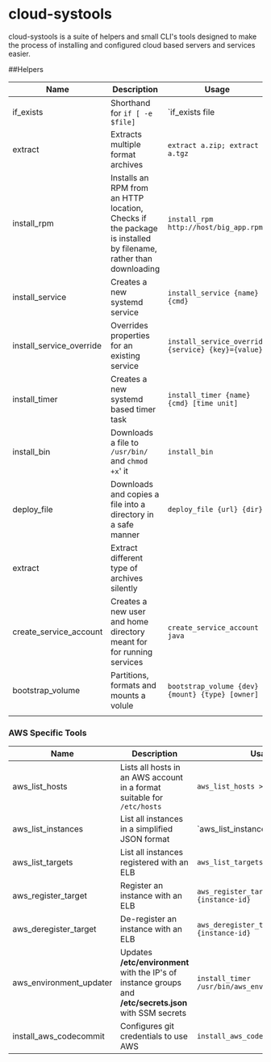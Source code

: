 # cloud-systools

cloud-systools is a suite of helpers and small CLI's tools designed to make the process of installing and configured cloud based servers and services easier.

##Helpers

| Name                     | Description                                                  | Usage                                              |
| ------------------------ | ------------------------------------------------------------ | -------------------------------------------------- |
| if_exists                | Shorthand for `if [ -e $file]`                               | `if_exists file || touch file`                     |
| extract                  | Extracts multiple format archives                            | `extract a.zip; extract a.tgz`                     |
| install_rpm              | Installs an RPM from an HTTP location, Checks if the package is installed by filename, rather than downloading | `install_rpm http://host/big_app.rpm`              |
| install_service          | Creates a new systemd service                                | `install_service {name} {cmd}`                     |
| install_service_override | Overrides properties for an existing service                 | `install_service_override {service} {key}={value}` |
| install_timer            | Creates a new systemd based timer task                       | `install_timer {name} {cmd} [time unit]`           |
| install_bin              | Downloads a file to `/usr/bin/` and `chmod +x`' it           | `install_bin`                                      |
| deploy_file              | Downloads and copies a file into a directory in a safe manner | `deploy_file {url} {dir}`                          |
| extract                  | Extract different type of archives silently                  |                                                    |
| create_service_account   | Creates a new user and home directory meant for for running services | `create_service_account java`                      |
| bootstrap_volume         | Partitions, formats and mounts a volule                      | `bootstrap_volume {dev} {mount} {type} [owner]`    |
|                          |                                                              |                                                    |

### AWS Specific Tools

| Name                    | Description                                                  | Usage                                             |
| ----------------------- | ------------------------------------------------------------ | ------------------------------------------------- |
| aws_list_hosts          | Lists all hosts in an AWS account in a format suitable for `/etc/hosts` | `aws_list_hosts > /etc/hosts`                     |
| aws_list_instances      | List all instances in a simplified JSON format               | `aws_list_instances | jq '.[] | [.name,.ip]'`     |
| aws_list_targets        | List all instances registered with an ELB                    | `aws_list_targets {elb name}`                     |
| aws_register_target     | Register an instance with an ELB                             | `aws_register_target {elb} {instance-id}`         |
| aws_deregister_target   | De-register an instance with an ELB                          | `aws_deregister_target {elb} {instance-id}`       |
| aws_environment_updater | Updates **/etc/environment** with the IP's of instance groups and  **/etc/secrets.json** with SSM secrets | `install_timer /usr/bin/aws_environment_updater ` |
| install_aws_codecommit  | Configures git credentials to use AWS                        | `install_aws_codecommit [profile]`                |

